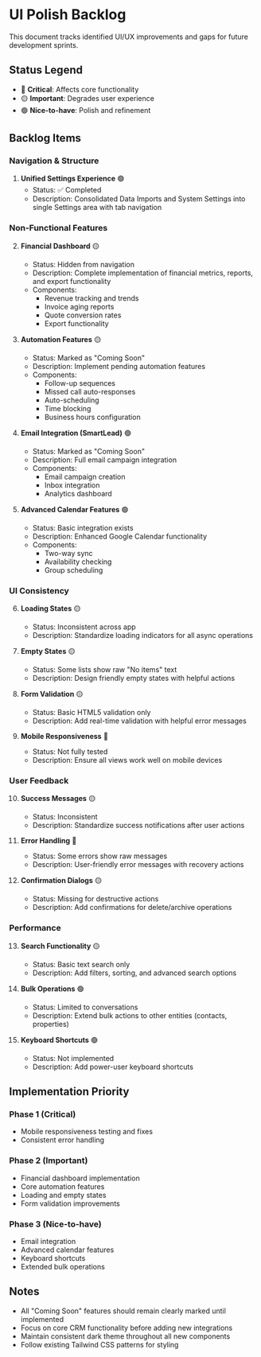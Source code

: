 # UI Polish Backlog

This document tracks identified UI/UX improvements and gaps for future development sprints.

## Status Legend
- 🔴 **Critical**: Affects core functionality
- 🟡 **Important**: Degrades user experience
- 🟢 **Nice-to-have**: Polish and refinement

## Backlog Items

### Navigation & Structure

1. **Unified Settings Experience** 🟢
   - Status: ✅ Completed
   - Description: Consolidated Data Imports and System Settings into single Settings area with tab navigation

### Non-Functional Features

2. **Financial Dashboard** 🟡
   - Status: Hidden from navigation
   - Description: Complete implementation of financial metrics, reports, and export functionality
   - Components:
     - Revenue tracking and trends
     - Invoice aging reports
     - Quote conversion rates
     - Export functionality

3. **Automation Features** 🟡
   - Status: Marked as "Coming Soon"
   - Description: Implement pending automation features
   - Components:
     - Follow-up sequences
     - Missed call auto-responses
     - Auto-scheduling
     - Time blocking
     - Business hours configuration

4. **Email Integration (SmartLead)** 🟢
   - Status: Marked as "Coming Soon"
   - Description: Full email campaign integration
   - Components:
     - Email campaign creation
     - Inbox integration
     - Analytics dashboard

5. **Advanced Calendar Features** 🟢
   - Status: Basic integration exists
   - Description: Enhanced Google Calendar functionality
   - Components:
     - Two-way sync
     - Availability checking
     - Group scheduling

### UI Consistency

6. **Loading States** 🟡
   - Status: Inconsistent across app
   - Description: Standardize loading indicators for all async operations

7. **Empty States** 🟡
   - Status: Some lists show raw "No items" text
   - Description: Design friendly empty states with helpful actions

8. **Form Validation** 🟡
   - Status: Basic HTML5 validation only
   - Description: Add real-time validation with helpful error messages

9. **Mobile Responsiveness** 🔴
   - Status: Not fully tested
   - Description: Ensure all views work well on mobile devices

### User Feedback

10. **Success Messages** 🟡
    - Status: Inconsistent
    - Description: Standardize success notifications after user actions

11. **Error Handling** 🔴
    - Status: Some errors show raw messages
    - Description: User-friendly error messages with recovery actions

12. **Confirmation Dialogs** 🟡
    - Status: Missing for destructive actions
    - Description: Add confirmations for delete/archive operations

### Performance

13. **Search Functionality** 🟡
    - Status: Basic text search only
    - Description: Add filters, sorting, and advanced search options

14. **Bulk Operations** 🟢
    - Status: Limited to conversations
    - Description: Extend bulk actions to other entities (contacts, properties)

15. **Keyboard Shortcuts** 🟢
    - Status: Not implemented
    - Description: Add power-user keyboard shortcuts

## Implementation Priority

### Phase 1 (Critical)
- Mobile responsiveness testing and fixes
- Consistent error handling

### Phase 2 (Important)
- Financial dashboard implementation
- Core automation features
- Loading and empty states
- Form validation improvements

### Phase 3 (Nice-to-have)
- Email integration
- Advanced calendar features
- Keyboard shortcuts
- Extended bulk operations

## Notes

- All "Coming Soon" features should remain clearly marked until implemented
- Focus on core CRM functionality before adding new integrations
- Maintain consistent dark theme throughout all new components
- Follow existing Tailwind CSS patterns for styling